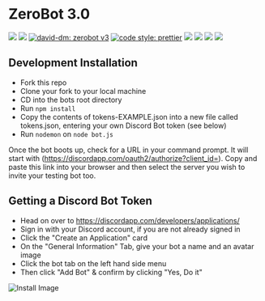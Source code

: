 # ZeroBot 3.0

[![](https://img.shields.io/codeclimate/issues/thisisabdus/zeroBot-v3.0.svg)](https://codeclimate.com/github/thisisabdus/zeroBot-v3.0/issues)
[![](https://img.shields.io/codeclimate/maintainability-percentage/thisisabdus/zeroBot-v3.0.svg)](https://codeclimate.com/github/thisisabdus/zeroBot-v3.0)
[![david-dm: zerobot v3](https://david-dm.org/MattCSmith/zerobot-v3.0.svg)](https://david-dm.org/MattCSmith/zerobot-v3.0)
[![code style: prettier](https://img.shields.io/badge/code_style-prettier-ff69b4.svg?style=flat-square)](https://github.com/prettier/prettier)
[![](https://img.shields.io/github/repo-size/MattCSmith/zeroBot-v3.0.svg)](https://github.com/MattCSmith/zeroBot-v3.0)
[![](https://img.shields.io/github/issues-raw/MattCSmith/zeroBot-v3.0.svg)](https://github.com//MattCSmith/zeroBot-v3.0/issues)
[![](https://img.shields.io/github/issues-pr/MattCSmith/zeroBot-v3.0.svg)](https://github.com/MattCSmith/zeroBot-v3.0/pulls)
[![](https://img.shields.io/github/issues-pr-closed/MattCSmith/zeroBot-v3.0.svg)](https://github.com/MattCSmith/zeroBot-v3.0/pulls)

## Development Installation
- Fork this repo
- Clone your fork to your local machine
- CD into the bots root directory
- Run `npm install`
- Copy the contents of tokens-EXAMPLE.json into a new file called tokens.json, entering your own Discord Bot token (see below)
- Run `nodemon` on `node bot.js`

Once the bot boots up, check for a URL in your command prompt. It will start with (https://discordapp.com/oauth2/authorize?client_id=). Copy and paste this link into your browser and then select the server you wish to invite your testing bot too.

## Getting a Discord Bot Token
- Head on over to https://discordapp.com/developers/applications/
- Sign in with your Discord account, if you are not already signed in
- Click the "Create an Application" card
- On the "General Information" Tab, give your bot a name and an avatar image
- Click the bot tab on the left hand side menu
- Then click "Add Bot" & confirm by clicking "Yes, Do it"

![Install Image](./install.png)
